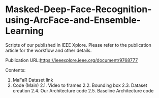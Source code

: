 # Masked-Deep-Face-Recognition-using-ArcFace-and-Ensemble-Learning

Scripts of our published in IEEE Xplore. Please refer to the publication article for the workflow and other details. 

Publication URL:https://ieeexplore.ieee.org/document/9768777 

Contents:
1. MaFaR Dataset link
2. Code (Main)
  2.1. Video to frames
  2.2. Bounding box 
  2.3. Dataset creation
  2.4. Our Architecture code
  2.5. Baseline Architecture code  

